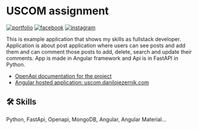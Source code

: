 # USCOM assignment

[![portfolio](https://img.shields.io/badge/my_portfolio-000?style=for-the-badge&logo=ko-fi&logoColor=white)](https://danilojezernik.com/)
[![facebook](https://img.shields.io/badge/facebook-0A66C2?style=for-the-badge&logo=facebook&logoColor=white)](https://www.linkedin.com/)
[![instagram](https://img.shields.io/badge/instagram-red?style=for-the-badge&logo=instagram&logoColor=white)](https://twitter.com/)

This is example application that shows my skills as fullstack developer. Application is about post application where users can see posts and add them and can comment those posts to add, delete, search and update their comments. App is made in Angular framework and Api is in FastAPI in Python.

- [OpenApi documentation for the project](https://uscom-backend-41170fa07922.herokuapp.com/docs)
- [Angular hosted application: uscom.danilojezernik.com](http://uscom.danilojezernik.com/)

## 🛠 Skills

Python, FastApi, Openapi, MongoDB, Angular, Angular Material...

